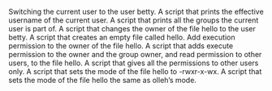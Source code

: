 Switching the current user to the user betty.
A script that prints the effective username of the current user.
A script that prints all the groups the current user is part of.
A script that changes the owner of the file hello to the user betty.
A script that creates an empty file called hello.
Add execution permission to the owner of the file hello.
A script that adds execute permission to the owner and the group owner, and read permission to other users, to the file hello.
A script that gives all the permissions to other users only.
A script that sets the mode of the file hello to -rwxr-x-wx.
A script that sets the mode of the file hello the same as olleh’s mode. 
